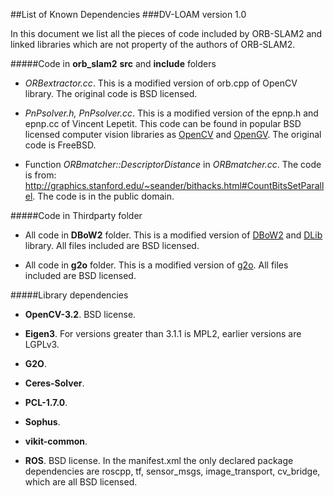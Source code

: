 <!--
 * @Author: kinggreat24
 * @Date: 2021-05-05 21:49:55
 * @LastEditTime: 2021-12-03 20:10:05
 * @LastEditors: kinggreat24
 * @Description: 
 * @FilePath: /d2vl_slam/Dependencies.md
 * 可以输入预定的版权声明、个性签名、空行等
-->
##List of Known Dependencies
###DV-LOAM version 1.0

In this document we list all the pieces of code included  by ORB-SLAM2 and linked libraries which are not property of the authors of ORB-SLAM2.


#####Code in **orb_slam2** **src** and **include** folders

* *ORBextractor.cc*.
This is a modified version of orb.cpp of OpenCV library. The original code is BSD licensed.

* *PnPsolver.h, PnPsolver.cc*.
This is a modified version of the epnp.h and epnp.cc of Vincent Lepetit.
This code can be found in popular BSD licensed computer vision libraries as [OpenCV](https://github.com/Itseez/opencv/blob/master/modules/calib3d/src/epnp.cpp) and [OpenGV](https://github.com/laurentkneip/opengv/blob/master/src/absolute_pose/modules/Epnp.cpp). The original code is FreeBSD.

* Function *ORBmatcher::DescriptorDistance* in *ORBmatcher.cc*.
The code is from: http://graphics.stanford.edu/~seander/bithacks.html#CountBitsSetParallel.
The code is in the public domain.

#####Code in Thirdparty folder

* All code in **DBoW2** folder.
This is a modified version of [DBoW2](https://github.com/dorian3d/DBoW2) and [DLib](https://github.com/dorian3d/DLib) library. All files included are BSD licensed.

* All code in **g2o** folder.
This is a modified version of [g2o](https://github.com/RainerKuemmerle/g2o). All files included are BSD licensed.

#####Library dependencies

* **OpenCV-3.2**.
BSD license.

* **Eigen3**.
For versions greater than 3.1.1 is MPL2, earlier versions are LGPLv3.

* **G2O**.

* **Ceres-Solver**.

* **PCL-1.7.0**.

* **Sophus**.

* **vikit-common**.

* **ROS**.
BSD license. In the manifest.xml the only declared package dependencies are roscpp, tf, sensor_msgs, image_transport, cv_bridge, which are all BSD licensed.
